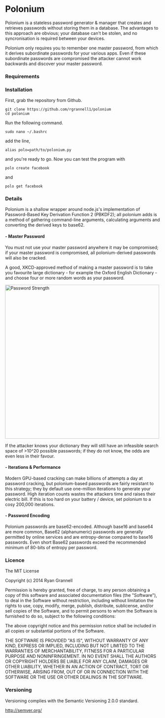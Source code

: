 Polonium
========

Polonium is a stateless password generator & manager that creates 
and retrieves passwords without storing them in a database. 
The advantages to this approach are obvious; your database can't be
stolen, and no syncronisation is required between your devices.

Polonium only requires you to remember one master password, from which it 
derives subordinate passwords for your various apps. Even if these subordinate
passwords are compromised the attacker cannot work backwards and discover
your master password.

### Requirements

### Installation

First, grab the repository from Github.

```
git clone https://github.com/rgrannell1/polonium
cd polonium
```

Run the following command.

```
sudo nano ~/.bashrc
```
add the line,

```
alias polo=path/to/polonium.py
```

and you're ready to go. Now you can test the program with

```
polo create facebook
```

and

```
polo get facebook
```

### Details

Polonium is a shallow wrapper around node.js's implementation of 
Password-Based Key Derivation Function 2 (PBKDF2); all polonium adds is 
a method of gathering command-line arguments, calculating arguments and
converting the derived keys to base62.

#### - Master Password

You must not use your master password anywhere it may be compromised; if your
master password is compromised, all polonium-derived passwords will also be 
cracked.

A good, XKCD-approved method of making a master password is to take you favourite large
dictionary - for example the Oxford English Dictionary - and choose four 
or more random words as your password. 

<img src="http://imgs.xkcd.com/comics/password_strength.png" title="To anyone who understands information theory and security and is in an infuriating argument with someone who does not (possibly involving mixed case), I sincerely apologize." alt="Password Strength" width="500" />

If the attacker knows your dictionary they will still have an infeasible
search space of >10^20 possible passwords; if they do not know, the odds
are even less in their favour.

#### - Iterations & Performance

Modern GPU-based cracking can make billions of attempts a day at password cracking, but 
polonium-based passwords are fairly resistant to this strategy; they by default use one-million 
iterations to generate your password. High iteration counts wastes the attackers time and raises 
their electric bill. If this is too hard on your battery / device,  set polonium to a cosy 
200,000 iterations. 

#### - Password Encoding

Polonium passwords are base62-encoded. Although base16 and base64 are more common,
Base62 (alphanumeric) passwords are generally permitted by online services 
and are entropy-dense compared to base16 passwords. Even short Base62 passwords
exceed the recommended minimum of 80-bits of entropy per password.

### Licence

The MIT License

Copyright (c) 2014 Ryan Grannell

Permission is hereby granted, free of charge, to any person obtaining a copy of this software and associated documentation files (the "Software"), to deal in the Software without restriction, including without limitation the rights to use, copy, modify, merge, publish, distribute, sublicense, and/or sell copies of the Software, and to permit persons to whom the Software is furnished to do so, subject to the following conditions:

The above copyright notice and this permission notice shall be included in all copies or substantial portions of the Software.

THE SOFTWARE IS PROVIDED "AS IS", WITHOUT WARRANTY OF ANY KIND, EXPRESS OR IMPLIED, INCLUDING BUT NOT LIMITED TO THE WARRANTIES OF MERCHANTABILITY, FITNESS FOR A PARTICULAR PURPOSE AND NONINFRINGEMENT. IN NO EVENT SHALL THE AUTHORS OR COPYRIGHT HOLDERS BE LIABLE FOR ANY CLAIM, DAMAGES OR OTHER LIABILITY, WHETHER IN AN ACTION OF CONTRACT, TORT OR OTHERWISE, ARISING FROM, OUT OF OR IN CONNECTION WITH THE SOFTWARE OR THE USE OR OTHER DEALINGS IN THE SOFTWARE.

### Versioning

Versioning complies with the Semantic Versioning 2.0.0 standard.

http://semver.org/



